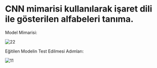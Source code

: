 # CNN mimarisi kullanılarak işaret dili ile gösterilen alfabeleri tanıma.


Model Mimarisi:

![22](https://user-images.githubusercontent.com/86470181/214468131-1e188db6-81a8-4755-b002-574c27deb274.PNG)


Eğitilen Modelin Test Edilmesi Adımları: 

![11](https://user-images.githubusercontent.com/86470181/214468342-b413c4d7-bc72-4e27-9e99-c9bff6a0f4a5.PNG)
